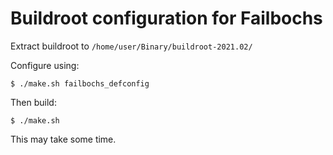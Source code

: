 # Buildroot configuration for Failbochs

Extract buildroot to `/home/user/Binary/buildroot-2021.02/`

Configure using:

    $ ./make.sh failbochs_defconfig

Then build:

    $ ./make.sh

This may take some time.

